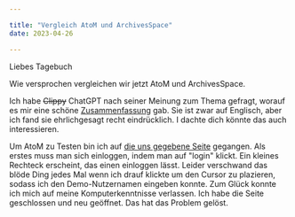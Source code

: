 ```yaml
---

title: "Vergleich AtoM und ArchivesSpace"
date: 2023-04-26

---
```


Liebes Tagebuch

Wie versprochen vergleichen wir jetzt AtoM und ArchivesSpace.

Ich habe ~~Clippy~~ ChatGPT nach seiner Meinung zum Thema gefragt, worauf es mir eine schöne [Zusammenfassung](https://florian896.github.io/lerntagebuch-bain/2023/4/27/Clippy.html) gab. 
Sie ist zwar auf Englisch, aber ich fand sie ehrlichgesagt recht eindrücklich.
I dachte dich könnte das auch interessieren.

Um AtoM zu Testen bin ich auf [die uns gegebene Seite](https://demo.accesstomemory.org/) gegangen.
Als erstes muss man sich einloggen, indem man auf "login" klickt.
Ein kleines Rechteck erscheint, das einen einloggen lässt.
Leider verschwand das blöde Ding jedes Mal wenn ich drauf klickte um den Cursor zu plazieren, sodass ich den Demo-Nutzernamen eingeben konnte.
Zum Glück konnte ich mich auf meine Komputerkenntnisse verlassen. 
Ich habe die Seite geschlossen und neu geöffnet.
Das hat das Problem gelöst.




